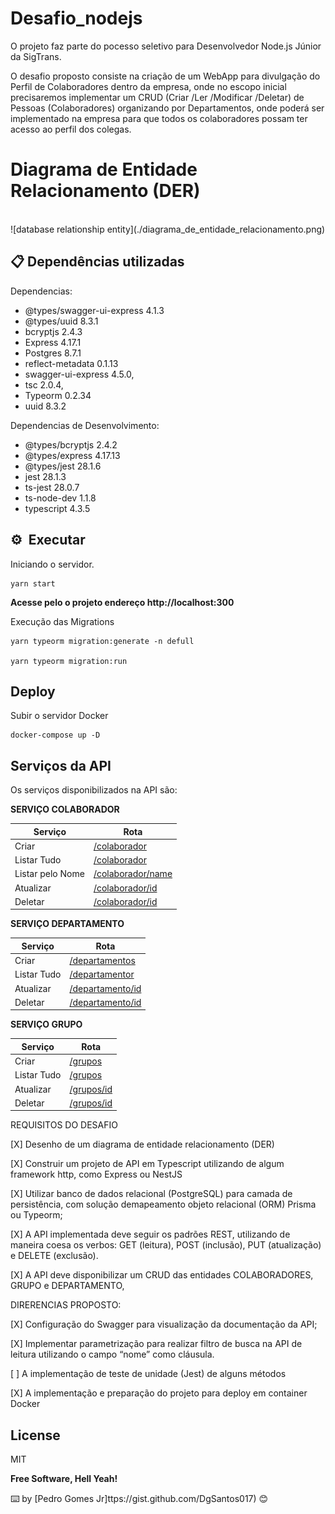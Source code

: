 # Desafio_nodejs

O projeto faz parte do pocesso seletivo para Desenvolvedor Node.js Júnior da SigTrans.

O desafio proposto consiste na criação de um WebApp para divulgação do Perfil de
Colaboradores dentro da empresa, onde no escopo inicial precisaremos implementar um CRUD
(Criar /Ler /Modificar /Deletar) de Pessoas (Colaboradores) organizando por Departamentos,
onde poderá ser implementado na empresa para que todos os colaboradores possam ter acesso
ao perfil dos colegas.
# Diagrama de Entidade Relacionamento (DER)
</br>
![database relationship entity](./diagrama_de_entidade_relacionamento.png)
</br>

 ## 📋 Dependências utilizadas
Dependencias:
- @types/swagger-ui-express 4.1.3
- @types/uuid 8.3.1
-  bcryptjs 2.4.3
- Express 4.17.1
- Postgres 8.7.1
- reflect-metadata 0.1.13
- swagger-ui-express 4.5.0,
 - tsc 2.0.4,
- Typeorm 0.2.34
- uuid 8.3.2

Dependencias de Desenvolvimento:
- @types/bcryptjs 2.4.2
- @types/express 4.17.13
- @types/jest 28.1.6
- jest 28.1.3
- ts-jest 28.0.7
- ts-node-dev 1.1.8
- typescript 4.3.5


## ⚙ ️ Executar

Iniciando o servidor.
```
yarn start
```
**Acesse pelo o projeto endereço http://localhost:300**


Execução das Migrations
```
yarn typeorm migration:generate -n defull

yarn typeorm migration:run
```

## Deploy

Subir o servidor Docker
```
docker-compose up -D
```


## Serviços da API
Os serviços disponibilizados na API são:

 **SERVIÇO COLABORADOR**

| Serviço | Rota |
| ------ | ------ |
| Criar | [/colaborador][PlDb] |
| Listar Tudo | [/colaborador][PlGh] |
| Listar pelo Nome | [/colaborador/name][PlGd] |
| Atualizar | [/colaborador/id][PlOd] |
| Deletar | [/colaborador/id][PlMe] |

 **SERVIÇO DEPARTAMENTO**

| Serviço | Rota |
| ------ | ------ |
| Criar | [/departamentos][PlDb] |
| Listar Tudo | [/departamentor][PlGh] |
| Atualizar | [/departamento/id][PlOd] |
| Deletar | [/departamento/id][PlMe] |

 **SERVIÇO GRUPO**

| Serviço | Rota |
| ------ | ------ |
| Criar | [/grupos][PlDb] |
| Listar Tudo | [/grupos][PlGh] |
| Atualizar | [/grupos/id][PlOd] |
| Deletar | [/grupos/id][PlMe] |


REQUISITOS DO DESAFIO

[X] Desenho de um diagrama de entidade relacionamento (DER)


[X] Construir um projeto de API em Typescript utilizando de algum framework http, como Express ou NestJS

[X] Utilizar banco de dados relacional (PostgreSQL) para camada de persistência, com solução demapeamento objeto relacional (ORM) Prisma ou Typeorm;

[X] A API implementada deve seguir os padrões REST, utilizando de maneira coesa os verbos: GET (leitura), POST (inclusão), PUT (atualização) e DELETE (exclusão).

[X] A API deve disponibilizar um CRUD das entidades COLABORADORES, GRUPO e DEPARTAMENTO,

DIRERENCIAS PROPOSTO:

[X] Configuração do Swagger para visualização da documentação da API;

[X] Implementar parametrização para realizar filtro de busca na API de leitura utilizando o campo “nome” como cláusula.

[ ] A implementação de teste de unidade (Jest) de alguns métodos

[X] A implementação e preparação do projeto para deploy em container Docker




## License

MIT

**Free Software, Hell Yeah!**

⌨️ by [Pedro Gomes Jr]ttps://gist.github.com/DgSantos017) 😊

[//]: # (These are reference links used in the body of this note and get stripped out when the markdown processor does its job. There is no need to format nicely because it shouldn't be seen. Thanks SO - http://stackoverflow.com/questions/4823468/store-comments-in-markdown-syntax)

   [dill]: <https://github.com/joemccann/dillinger>
   [git-repo-url]: <https://github.com/joemccann/dillinger.git>
   [john gruber]: <http://daringfireball.net>
   [df1]: <http://daringfireball.net/projects/markdown/>
   [markdown-it]: <https://github.com/markdown-it/markdown-it>
   [Ace Editor]: <http://ace.ajax.org>
   [node.js]: <http://nodejs.org>
   [Twitter Bootstrap]: <http://twitter.github.com/bootstrap/>
   [jQuery]: <http://jquery.com>
   [@tjholowaychuk]: <http://twitter.com/tjholowaychuk>
   [express]: <http://expressjs.com>
   [AngularJS]: <http://angularjs.org>
   [Gulp]: <http://gulpjs.com>

   [PlDb]: <https://github.com/joemccann/dillinger/tree/master/plugins/dropbox/README.md>
   [PlGh]: <https://github.com/joemccann/dillinger/tree/master/plugins/github/README.md>
   [PlGd]: <https://github.com/joemccann/dillinger/tree/master/plugins/googledrive/README.md>
   [PlOd]: <https://github.com/joemccann/dillinger/tree/master/plugins/onedrive/README.md>
   [PlMe]: <https://github.com/joemccann/dillinger/tree/master/plugins/medium/README.md>
   [PlGa]: <https://github.com/RahulHP/dillinger/blob/master/plugins/googleanalytics/README.md>
